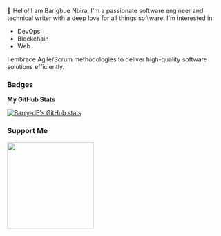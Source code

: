 👋 Hello! I am Barigbue Nbira, I'm a passionate software engineer and technical writer with a deep love for all things software.
I'm interested in:
- DevOps
- Blockchain
- Web 

I embrace Agile/Scrum methodologies to deliver high-quality software solutions efficiently. 

### Badges

<b>My GitHub Stats</b>

<a href="http://www.github.com/Barry-dE"><img src="https://github-readme-stats.vercel.app/api?username=Barry-dE&show_icons=true&hide=&count_private=true&title_color=ffffff&text_color=ffffff&icon_color=f97316&bg_color=000000&hide_border=true&show_icons=true" alt="Barry-dE's GitHub stats" /></a>


### Support Me

<a href="https://www.buymeacoffee.com/Barigbue Nbira"><img src="https://cdn.buymeacoffee.com/buttons/v2/default-yellow.png" width="200" /></a>
